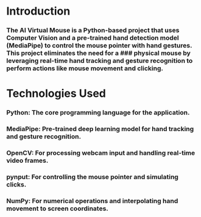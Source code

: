 # Introduction
### The AI Virtual Mouse is a Python-based project that uses Computer Vision and a pre-trained hand detection model (MediaPipe) to control the mouse pointer with hand gestures. This project eliminates the need for a ### physical mouse by leveraging real-time hand tracking and gesture recognition to perform actions like mouse movement and clicking.

# Technologies Used
### Python: The core programming language for the application.
### MediaPipe: Pre-trained deep learning model for hand tracking and gesture recognition.
### OpenCV: For processing webcam input and handling real-time video frames.
### pynput: For controlling the mouse pointer and simulating clicks.
### NumPy: For numerical operations and interpolating hand movement to screen coordinates.






